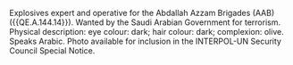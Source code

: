  Explosives expert and operative for the Abdallah Azzam Brigades (AAB) 
({{QE.A.144.14}}). Wanted by the Saudi Arabian Government for terrorism. Physical 
description: eye colour: dark; hair colour: dark; complexion: olive. Speaks 
Arabic. Photo available for inclusion in the INTERPOL-UN Security Council 
Special Notice. 
